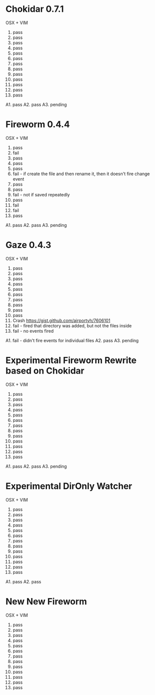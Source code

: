 # Chokidar 0.7.1

OSX + VIM

  1. pass
  2. pass
  3. pass
  4. pass
  5. pass
  6. pass
  7. pass
  8. pass
  9. pass
  10. pass
  11. pass
  12. pass
  13. pass

  A1. pass
  A2. pass
  A3. pending

# Fireworm 0.4.4

OSX + VIM

  1. pass
  2. fail
  3. pass
  4. pass
  5. pass
  6. fail - if create the file and then rename it, then it doesn't fire change event
  7. pass
  8. pass
  9. fail - not if saved repeatedly
  10. pass
  11. fail
  12. fail
  13. pass

  A1. pass
  A2. pass
  A3. pending

# Gaze 0.4.3

OSX + VIM

  1. pass
  2. pass
  3. pass
  4. pass
  5. pass
  6. pass
  7. pass
  8. pass
  9. pass
  10. pass
  11. Crash <https://gist.github.com/airportyh/7606101>
  12. fail - fired that directory was added, but not the files inside
  13. fail - no events fired

  A1. fail - didn't fire events for individual files
  A2. pass
  A3. pending


# Experimental Fireworm Rewrite based on Chokidar

OSX + VIM
  1. pass
  2. pass
  3. pass
  4. pass
  5. pass
  6. pass
  7. pass
  8. pass
  9. pass
  10. pass
  11. pass
  12. pass
  13. pass

  A1. pass
  A2. pass
  A3. pending

# Experimental DirOnly Watcher

OSX + VIM
  1. pass
  2. pass
  3. pass
  4. pass
  5. pass
  6. pass
  7. pass
  8. pass
  9. pass
  10. pass
  11. pass
  12. pass
  13. pass

  A1. pass
  A2. pass

# New New Fireworm

OSX + VIM
  1. pass
  2. pass
  3. pass
  4. pass
  5. pass
  6. pass
  7. pass
  8. pass
  9. pass
  10. pass
  11. pass
  12. pass
  13. pass
  